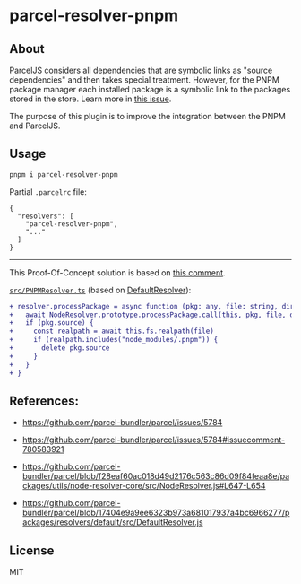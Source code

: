 # parcel-resolver-pnpm

## About

ParcelJS considers all dependencies that are symbolic links as "source dependencies" and then takes special treatment. However, for the PNPM package manager each installed package is a symbolic link to the packages stored in the store. Learn more in [this issue](https://github.com/parcel-bundler/parcel/issues/5784).

The purpose of this plugin is to improve the integration between the PNPM and ParcelJS.

## Usage

```sh
pnpm i parcel-resolver-pnpm
```

Partial `.parcelrc` file:

```
{
  "resolvers": [
    "parcel-resolver-pnpm",
    "..."
  ]
}
```

----

This Proof-Of-Concept solution is based on [this comment](https://github.com/parcel-bundler/parcel/issues/5784#issuecomment-780607850).

[```src/PNPMResolver.ts```](src/PNPMResolver.ts) (based on [DefaultResolver](https://github.com/parcel-bundler/parcel/blob/17404e9a9ee6323b973a681017937a4bc6966277/packages/resolvers/default/src/DefaultResolver.js)):

```diff
+ resolver.processPackage = async function (pkg: any, file: string, dir: string) {
+   await NodeResolver.prototype.processPackage.call(this, pkg, file, dir)
+   if (pkg.source) {
+     const realpath = await this.fs.realpath(file)
+     if (realpath.includes("node_modules/.pnpm")) {
+       delete pkg.source
+     }
+   }
+ }
```

## References:

- <https://github.com/parcel-bundler/parcel/issues/5784>

- <https://github.com/parcel-bundler/parcel/issues/5784#issuecomment-780583921>

- <https://github.com/parcel-bundler/parcel/blob/f28eaf60ac018d49d2176c563c86d09f84feaa8e/packages/utils/node-resolver-core/src/NodeResolver.js#L647-L654>

- <https://github.com/parcel-bundler/parcel/blob/17404e9a9ee6323b973a681017937a4bc6966277/packages/resolvers/default/src/DefaultResolver.js>

## License

MIT